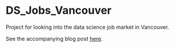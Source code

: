 # DS_Jobs_Vancouver
Project for looking into the data science job market in Vancouver.

See the accompanying blog post [here](https://towardsdatascience.com/vancouvers-data-scientist-market-24c43307d784).
